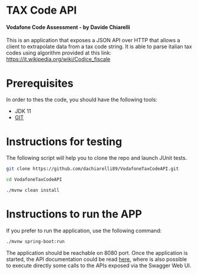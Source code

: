 # TAX Code API
#### Vodafone Code Assessment - by Davide Chiarelli

This is an application that exposes a JSON API over HTTP that allows a client to extrapolate data from a
tax code string.
It is able to parse italian tax codes using algorithm provided at this link: https://it.wikipedia.org/wiki/Codice_fiscale
# Prerequisites
In order to thes the code, you should have the following tools:
- JDK 11
- [GIT](https://git-scm.com/)

# Instructions for testing
The following script will help you to clone the repo and launch JUnit tests.
```sh
git clone https://github.com/dachiarelli89/VodafoneTaxCodeAPI.git

cd VodafoneTaxCodeAPI

./mvnw clean install
```
# Instructions to run the APP

If you prefer to run the application, use the following command:
```sh
./mvnw spring-boot:run
```
The application should be reachable on 8080 port. 
Once the application is started, the API documentation could be read [here](http://localhost:8080/swagger-ui.html), where is also possible to execute directly some calls to the APIs exposed via the Swagger Web UI. 
